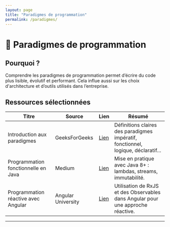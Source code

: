 ```yaml
---
layout: page
title: "Paradigmes de programmation"
permalink: /paradigmes/
---
```


# 🧠 Paradigmes de programmation

## Pourquoi ?

Comprendre les paradigmes de programmation permet d’écrire du code plus lisible, évolutif et performant. Cela influe aussi sur les choix d'architecture et d’outils utilisés dans l’entreprise.

## Ressources sélectionnées

| Titre | Source | Lien | Résumé |
|-------|--------|------|--------|
| Introduction aux paradigmes | GeeksForGeeks | [Lien](https://www.geeksforgeeks.org/introduction-of-programming-paradigms/) | Définitions claires des paradigmes impératif, fonctionnel, logique, déclaratif… |
| Programmation fonctionnelle en Java | Medium | [Lien](https://medium.com/functional-programming-in-java) | Mise en pratique avec Java 8+ : lambdas, streams, immutabilité. |
| Programmation réactive avec Angular | Angular University | [Lien](https://blog.angular-university.io/angular-reactive-programming-rxjs/) | Utilisation de RxJS et des Observables dans Angular pour une approche réactive. |

---
